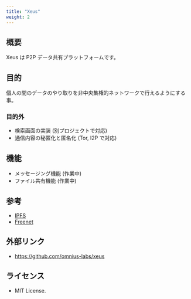 ```yaml
---
title: "Xeus"
weight: 2
---
```


## 概要

Xeus は P2P データ共有プラットフォームです。

## 目的

個人の間のデータのやり取りを非中央集権的ネットワークで行えるようにする事。

### 目的外

- 検索画面の実装 (別プロジェクトで対応)
- 通信内容の秘匿化と匿名化 (Tor, I2P で対応)

## 機能

- メッセージング機能 (作業中)
- ファイル共有機能 (作業中)

## 参考

- [IPFS](https://github.com/ipfs)
- [Freenet](https://github.com/Freenet)

## 外部リンク

- <https://github.com/omnius-labs/xeus>

## ライセンス

- MIT License.
